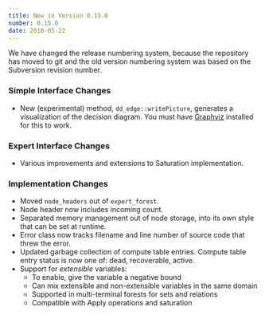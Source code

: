 ```yaml
---
title: New in Version 0.15.0
number: 0.15.0
date: 2018-05-22 
---
```


We have changed the release numbering system,
because the repository has moved to git and
the old version numbering system was based on the Subversion revision number.

### Simple Interface Changes

* New (experimental) method, ```dd_edge::writePicture```,
  generates a visualization of the decision diagram.
  You must have 
  [Graphviz](http://graphviz.org)
  installed for this to work.


### Expert Interface Changes

* Various improvements and extensions to Saturation implementation.


### Implementation Changes

* Moved ```node_headers``` out of ```expert_forest```.
* Node header now includes incoming count.
* Separated memory management out of node storage,
    into its own style that can be set at runtime.
* Error class now tracks filename and line number
    of source code that threw the error.
* Updated garbage collection of compute table entries.
    Compute table entry status is now one of: dead, recoverable, active.
* Support for *extensible* variables:
    - To enable, give the variable a negative bound  
    - Can mix extensible and non-extensible variables in the same domain 
    - Supported in multi-terminal forests for sets and relations 
    - Compatible with Apply operations and saturation




